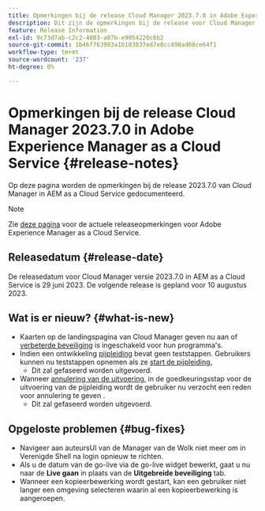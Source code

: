 ```yaml
---
title: Opmerkingen bij de release Cloud Manager 2023.7.0 in Adobe Experience Manager as a Cloud Service
description: Dit zijn de opmerkingen bij de release voor Cloud Manager 2023.7.0 in AEM as a Cloud Service.
feature: Release Information
exl-id: 9c73d7ab-c2c2-4803-a07b-e9054220c6b2
source-git-commit: 1b46f763903a1b103837ed7e8cc498ad08ce64f1
workflow-type: tm+mt
source-wordcount: '237'
ht-degree: 0%

---
```



# Opmerkingen bij de release Cloud Manager 2023.7.0 in Adobe Experience Manager as a Cloud Service {#release-notes}

Op deze pagina worden de opmerkingen bij de release 2023.7.0 van Cloud Manager in AEM as a Cloud Service gedocumenteerd.

>[!NOTE]
>
>Zie [deze pagina](/help/release-notes/release-notes-cloud/release-notes-current.md) voor de actuele releaseopmerkingen voor Adobe Experience Manager as a Cloud Service.

## Releasedatum {#release-date}

De releasedatum voor Cloud Manager versie 2023.7.0 in AEM as a Cloud Service is 29 juni 2023. De volgende release is gepland voor 10 augustus 2023.

## Wat is er nieuw? {#what-is-new}

* Kaarten op de landingspagina van Cloud Manager geven nu aan of [verbeterde beveiliging](/help/implementing/cloud-manager/getting-access-to-aem-in-cloud/creating-production-programs.md) is ingeschakeld voor hun programma&#39;s.
* Indien een ontwikkeling [pijpleiding](/help/implementing/cloud-manager/configuring-pipelines/introduction-ci-cd-pipelines.md) bevat geen teststappen. Gebruikers kunnen nu teststappen opnemen als ze [start de pijpleiding.](/help/implementing/cloud-manager/configuring-pipelines/managing-pipelines.md#running-pipelines)
   * Dit zal gefaseerd worden uitgevoerd.
* Wanneer [annulering van de uitvoering,](/help/implementing/cloud-manager/configuring-pipelines/managing-pipelines.md#view-details) in de goedkeuringsstap voor de uitvoering van de pijpleiding wordt de gebruiker nu verzocht een reden voor annulering te geven .
   * Dit zal gefaseerd worden uitgevoerd.

## Opgeloste problemen {#bug-fixes}

* Navigeer aan auteursUI van de Manager van de Wolk niet meer om in Verenigde Shell na login opnieuw te richten.
* Als u de datum van de go-live via de go-live widget bewerkt, gaat u nu naar de **Live gaan** in plaats van de **Uitgebreide beveiliging** tab.
* Wanneer een kopieerbewerking wordt gestart, kan een gebruiker niet langer een omgeving selecteren waarin al een kopieerbewerking is aangeroepen.
